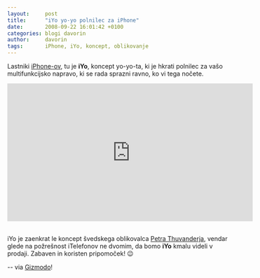 ```yaml
---
layout:     post
title:      "iYo yo-yo polnilec za iPhone"
date:       2008-09-22 16:01:42 +0100
categories: blogi davorin
author:		davorin
tags:		iPhone, iYo, koncept, oblikovanje
---
```


Lastniki [iPhone-ov](http://www.apple.com/iphone/ "iPhone"), tu je **iYo**, koncept yo-yo-ta, ki je hkrati polnilec za vašo multifunkcijsko napravo, ki se rada sprazni ravno, ko vi tega nočete.

<div class="video-container">
	<iframe width="560" height="315" src="https://www.youtube.com/embed/RxrhHlmTvDE?rel=0" frameborder="0" allow="autoplay; encrypted-media" allowfullscreen></iframe>
</div>
<br />

iYo je zaenkrat le koncept švedskega oblikovalca [Petra Thuvanderja](http://www.peterthuvander.se/ "Peter Thuvander"), vendar glede na požrešnost iTelefonov ne dvomim, da bomo **iYo** kmalu videli v prodaji. Zabaven in koristen pripomoček! 😉

-- via [Gizmodo](https://web.archive.org/web/20110813163029/http://gizmodo.com/5052812/iyo-rocks-the-baby-then-charges-your-iphone "Gizmodo")!